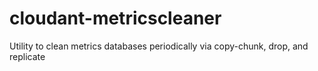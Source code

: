 # cloudant-metricscleaner
Utility to clean metrics databases periodically via copy-chunk, drop, and replicate
